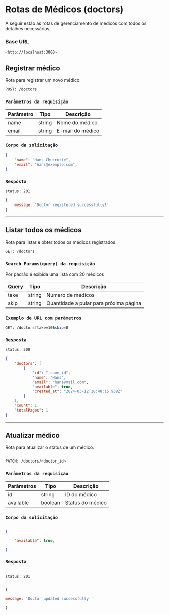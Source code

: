 # Rotas de Médicos (doctors)

A seguir estão as rotas de gerenciamento de médicos com todos os detalhes necessários,

### Base URL

```bash
<http://localhost:3000>
```


## Registrar médico

Rota para registrar um novo médico.

```bash
POST: /doctors
```


### `Parâmetros da requisição`

| Parâmetro | Tipo   | Descrição         |
| --------- | ------ | ----------------- |
| name      | string | Nome do médico   |
| email     | string | E-mail do médico |

### `Corpo da solicitação`

```json
{
	"name": "Hans Chucrutte",
	"email": "hans@exemplo.com",
}
```


### `Resposta`

```http 
status: 201
```

```js
{
	message: 'Doctor registered successfully!'
}
```

---


## Listar todos os médicos

Rota para listar e obter todos os médicos registrados.

```bash
GET: /doctors
```


### `Search Params(query) da requisição`

Por padrão é exibida uma lista com 20 médicos

| Query | Tipo   | Descrição         |
| --------- | ------ | ----------------- |
| take      | string | Número de médicos  |
| skip     | string | Quantidade a pular para próxima página |

### `Exemplo de URL com parâmetros`

```bash
GET: /doctors?take=10&skip=0
```


### `Resposta`

```http 
status: 200
```

```json
{
    "doctors": [
        {
            "id": "_some_id",
            "name": "Hans",
            "email": "hans@mail.com",
            "available": true,
            "created_at": "2024-03-12T18:40:15.938Z"
        }
    ],
    "count": 1,
    "totalPages": 1
}
```

---


## Atualizar médico

Rota para atualizar o status de um médico.


```bash

PATCH: /doctors/<doctor_id>

```

### `Parâmetros da requisição`

| Parâmetros | Tipo    | Descrição        |
| ---------- | ------- | ---------------- |
| id         | string  | ID do médico     |
| available  | boolean | Status do médico |


### `Corpo da solicitação`

  
```json

{

	"available": true,

}

```


### `Resposta`


```http

status: 201

```

  

```js

{

message: 'Doctor updated successfully!'

}

```





